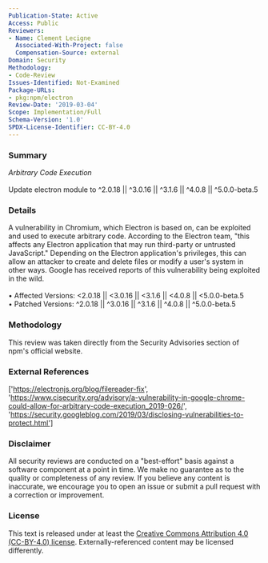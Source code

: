 ```yaml
---
Publication-State: Active
Access: Public
Reviewers:
- Name: Clement Lecigne
  Associated-With-Project: false
  Compensation-Source: external
Domain: Security
Methodology:
- Code-Review
Issues-Identified: Not-Examined
Package-URLs:
- pkg:npm/electron
Review-Date: '2019-03-04'
Scope: Implementation/Full
Schema-Version: '1.0'
SPDX-License-Identifier: CC-BY-4.0
---
```

### Summary
*Arbitrary Code Execution*<br><br>Update electron module to ^2.0.18 || ^3.0.16 || ^3.1.6 || ^4.0.8 || ^5.0.0-beta.5
### Details
A vulnerability in Chromium, which Electron is based on, can be exploited and used to execute arbitrary code. According to the Electron team, "this affects any Electron application that may run third-party or untrusted JavaScript." Depending on the Electron application's privileges, this can allow an attacker to create and delete files or modify a user's system in other ways. Google has received reports of this vulnerability being exploited in the wild.
<br><br>• Affected Versions: <2.0.18 || <3.0.16 || <3.1.6 || <4.0.8 || <5.0.0-beta.5
<br>• Patched Versions: ^2.0.18 || ^3.0.16 || ^3.1.6 || ^4.0.8 || ^5.0.0-beta.5
### Methodology
This review was taken directly from the Security Advisories section of npm's official website.
### External References
['https://electronjs.org/blog/filereader-fix', 'https://www.cisecurity.org/advisory/a-vulnerability-in-google-chrome-could-allow-for-arbitrary-code-execution_2019-026/', 'https://security.googleblog.com/2019/03/disclosing-vulnerabilities-to-protect.html']
### Disclaimer
All security reviews are conducted on a "best-effort" basis against a software component at a point in time. We make no guarantee as to the quality or completeness of any review. If you believe any content is inaccurate, we encourage you to open an issue or submit a pull request with a correction or improvement.
### License
This text is released under at least the [Creative Commons Attribution 4.0 (CC-BY-4.0) license](https://creativecommons.org/licenses/by/4.0/legalcode.txt). Externally-referenced content may be licensed differently.
